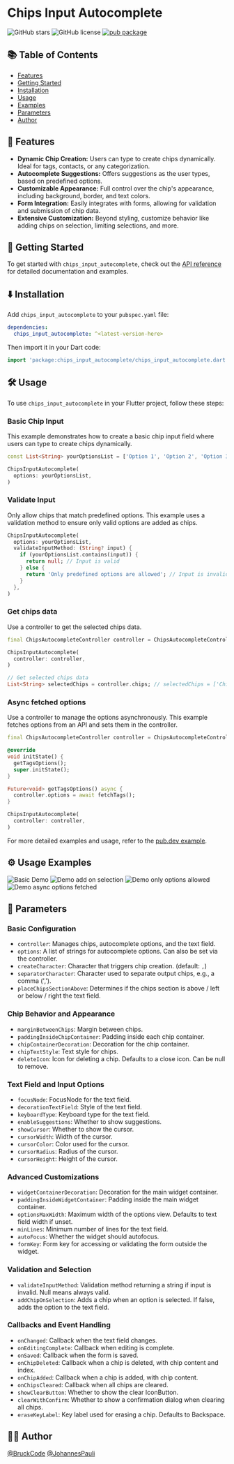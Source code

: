 # Chips Input Autocomplete

![GitHub stars](https://img.shields.io/github/stars/BruckCode/chips_input_autocomplete) ![GitHub license](https://img.shields.io/github/license/BruckCode/chips_input_autocomplete) [![pub package](https://img.shields.io/pub/v/chips_input_autocomplete.svg)](https://pub.dev/packages/chips_input_autocomplete)

## 📚 Table of Contents
- [Features](#-features)
- [Getting Started](#-getting-started)
- [Installation](#️-installation)
- [Usage](#️-usage)
- [Examples](#️-usage-examples)
- [Parameters](#-parameters)
- [Author](#-author)


## 🚀 Features

[//]: # (Demo under [chipsinputautocomplete.vercel.app]&#40;https://chipsinputautocomplete.vercel.app&#41;)
- **Dynamic Chip Creation:** Users can type to create chips dynamically. Ideal for tags, contacts, or any categorization.
- **Autocomplete Suggestions:** Offers suggestions as the user types, based on predefined options.
- **Customizable Appearance:** Full control over the chip's appearance, including background, border, and text colors.
- **Form Integration:** Easily integrates with forms, allowing for validation and submission of chip data.
- **Extensive Customization:** Beyond styling, customize behavior like adding chips on selection, limiting selections, and more.


## 🏁 Getting Started 
To get started with `chips_input_autocomplete`, check out the [API reference](https://pub.dev/documentation/chips_input_autocomplete/latest/chips_input_autocomplete/chips_input_autocomplete-library.html) for detailed documentation and examples.


## ⬇️ Installation 
Add `chips_input_autocomplete` to your `pubspec.yaml` file:
```yaml
dependencies:
  chips_input_autocomplete: ^<latest-version-here>
```

Then import it in your Dart code:
```dart
import 'package:chips_input_autocomplete/chips_input_autocomplete.dart';
```

## 🛠️ Usage 

To use `chips_input_autocomplete` in your Flutter project, follow these steps:

### Basic Chip Input

This example demonstrates how to create a basic chip input field where users can type to create chips dynamically.

```dart
const List<String> yourOptionsList = ['Option 1', 'Option 2', 'Option 3'];

ChipsInputAutocomplete(
  options: yourOptionsList,
)
```

### Validate Input

Only allow chips that match predefined options. This example uses a validation method to ensure only valid options are added as chips.

```dart
ChipsInputAutocomplete(
  options: yourOptionsList,
  validateInputMethod: (String? input) {
    if (yourOptionsList.contains(input)) {
      return null; // Input is valid
    } else {
      return 'Only predefined options are allowed'; // Input is invalid
    }
  },
)
```

### Get chips data

Use a controller to get the selected chips data.

```dart
final ChipsAutocompleteController controller = ChipsAutocompleteController();

ChipsInputAutocomplete(
  controller: controller,
)

// Get selected chips data
List<String> selectedChips = controller.chips; // selectedChips = ['Chiptext 1', 'Chiptext 2']
```

### Async fetched options

Use a controller to manage the options asynchronously. This example fetches options from an API and sets them in the controller.

```dart
final ChipsAutocompleteController controller = ChipsAutocompleteController();

@override
void initState() {
  getTagsOptions();
  super.initState();
}

Future<void> getTagsOptions() async {
  controller.options = await fetchTags();
}

ChipsInputAutocomplete(
  controller: controller,
)
```

For more detailed examples and usage, refer to the [pub.dev example](https://pub.dev/packages/chips_input_autocomplete/example).

## ⚙️ Usage Examples

![Basic Demo](https://raw.githubusercontent.com/BruckCode/chips_input_autocomplete/main/demo_basic.gif)
![Demo add on selection](https://raw.githubusercontent.com/BruckCode/chips_input_autocomplete/main/demo_add_on_selection.gif)
![Demo only options allowed](https://raw.githubusercontent.com/BruckCode/chips_input_autocomplete/main/demo_only_options_allowed.gif)
![Demo async options fetched](https://raw.githubusercontent.com/BruckCode/chips_input_autocomplete/main/demo_async_fetched.gif)

## 🧷 Parameters

### Basic Configuration
- `controller`: Manages chips, autocomplete options, and the text field.
- `options`: A list of strings for autocomplete options. Can also be set via the controller.
- `createCharacter`: Character that triggers chip creation. (default: `,`)
- `separatorCharacter`: Character used to separate output chips, e.g., a comma (',').
- `placeChipsSectionAbove`: Determines if the chips section is above / left or below / right the text field.

### Chip Behavior and Appearance
- `marginBetweenChips`: Margin between chips.
- `paddingInsideChipContainer`: Padding inside each chip container.
- `chipContainerDecoration`: Decoration for the chip container.
- `chipTextStyle`: Text style for chips.
- `deleteIcon`: Icon for deleting a chip. Defaults to a close icon. Can be null to remove.

### Text Field and Input Options
- `focusNode`: FocusNode for the text field.
- `decorationTextField`: Style of the text field.
- `keyboardType`: Keyboard type for the text field.
- `enableSuggestions`: Whether to show suggestions.
- `showCursor`: Whether to show the cursor.
- `cursorWidth`: Width of the cursor.
- `cursorColor`: Color used for the cursor.
- `cursorRadius`: Radius of the cursor.
- `cursorHeight`: Height of the cursor.

### Advanced Customizations
- `widgetContainerDecoration`: Decoration for the main widget container.
- `paddingInsideWidgetContainer`: Padding inside the main widget container.
- `optionsMaxWidth`: Maximum width of the options view. Defaults to text field width if unset.
- `minLines`: Minimum number of lines for the text field.
- `autoFocus`: Whether the widget should autofocus.
- `formKey`: Form key for accessing or validating the form outside the widget.

### Validation and Selection
- `validateInputMethod`: Validation method returning a string if input is invalid. Null means always valid.
- `addChipOnSelection`: Adds a chip when an option is selected. If false, adds the option to the text field.

### Callbacks and Event Handling
- `onChanged`: Callback when the text field changes.
- `onEditingComplete`: Callback when editing is complete.
- `onSaved`: Callback when the form is saved.
- `onChipDeleted`: Callback when a chip is deleted, with chip content and index.
- `onChipAdded`: Callback when a chip is added, with chip content.
- `onChipsCleared`: Callback when all chips are cleared.
- `showClearButton`: Whether to show the clear IconButton.
- `clearWithConfirm`: Whether to show a confirmation dialog when clearing all chips.
- `eraseKeyLabel`: Key label used for erasing a chip. Defaults to Backspace.


## 🧑‍💻 Author
[@BruckCode](https://github.com/BruckCode/) [@JohannesPauli](https://github.com/HannesPaa/)